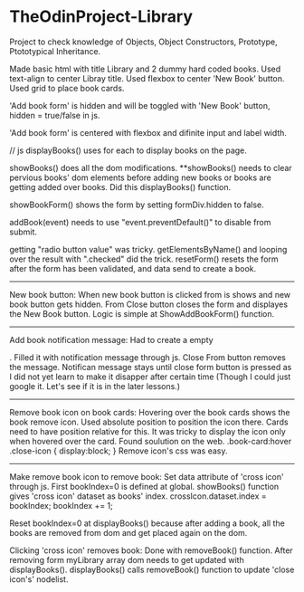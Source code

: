 # TheOdinProject-Library

Project to check knowledge of Objects, Object Constructors,
Prototype, Ptototypical Inheritance.

Made basic html with title Library and 2 dummy hard coded books.
Used text-align to center Libray title.
Used flexbox to center 'New Book' button.
Used grid to place book cards.

'Add book form' is hidden and will be toggled with 'New Book' button,
hidden = true/false in js.

'Add book form' is centered with flexbox and difinite input and label width.


// js
displayBooks() uses for each to display books on the page.

showBooks() does all the dom modifications. 
**showBooks() needs to clear pervious books' dom elements before
adding new books or books are getting added over books.
Did this displayBooks() function.

showBookForm() shows the form by setting formDiv.hidden to false.


addBook(event) needs to use "event.preventDefault()" to disable from submit.

getting "radio button value" was tricky. getElementsByName() and looping 
over the result with ".checked" did the trick.
resetForm() resets the form after the form has been validated, and data
send to create a book.

---------------------------------
New book button:
When new book button is clicked from is shows and new book button gets
hidden. From Close button closes the form and displayes the New Book
button.
Logic is simple at ShowAddBookForm() function.

---------------------------------
Add book notification message:
Had to create a empty <p>. Filled it with
notification message through js. Close From button removes the message.
Notifican message stays until close form button is pressed as I did not 
yet learn to make it disapper after certain time (Though I could just google it. Let's see if it is in the later lessons.)

----------------------------------
Remove book icon on book cards:
Hovering over the book cards shows the book remove icon.
Used absolute position to position the icon there. Cards need to have 
position relative for this. It was tricky to display the icon only when hovered over the card. Found soulution on the web.
.book-card:hover .close-icon {
    display:block;
}
Remove icon's css was easy.

----------------------------------
Make remove book icon to remove book:
Set data attribute of 'cross icon' through js.
First bookIndex=0 is defined at global.
showBooks() function gives 'cross icon' dataset as books' index.
crossIcon.dataset.index = bookIndex;
    bookIndex += 1;

Reset bookIndex=0 at displayBooks() because after adding a book, all the
books are removed from dom and get placed again on the dom.

Clicking 'cross icon' removes book:
Done with removeBook() function.
After removing form myLibrary array dom needs to get updated with displayBooks().
displayBooks() calls removeBook() function to update 'close icon's' nodelist.

